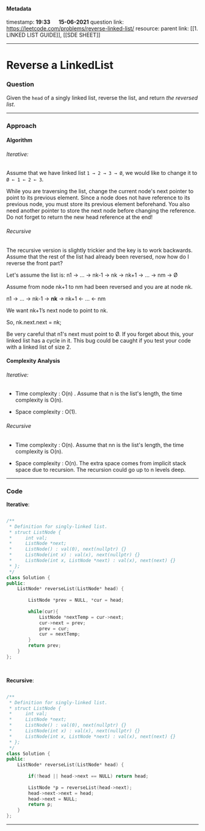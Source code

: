 #### Metadata

timestamp: **19:33**  &emsp;  **15-06-2021**
question link: https://leetcode.com/problems/reverse-linked-list/
resource:
parent link: [[1. LINKED LIST GUIDE]], [[SDE SHEET]]

---

# Reverse a LinkedList

### Question

Given the `head` of a singly linked list, reverse the list, and return _the reversed list_.

---


### Approach

#### Algorithm
###### Iterative:
Assume that we have linked list `1 → 2 → 3 → Ø`, we would like to change it to `Ø ← 1 ← 2 ← 3`.

While you are traversing the list, change the current node's next pointer to point to its previous element. Since a node does not have reference to its previous node, you must store its previous element beforehand. You also need another pointer to store the next node before changing the reference. Do not forget to return the new head reference at the end!

###### Recursive
The recursive version is slightly trickier and the key is to work backwards. Assume that the rest of the list had already been reversed, now how do I reverse the front part? 

Let's assume the list is: n1 → … → nk-1 → nk → nk+1 → … → nm → Ø

Assume from node nk+1 to nm had been reversed and you are at node nk.

n1 → … → nk-1 → **nk** → nk+1 ← … ← nm

We want nk+1’s next node to point to nk.

So,
nk.next.next = nk;

Be very careful that n1's next must point to Ø. If you forget about this, your linked list has a cycle in it. This bug could be caught if you test your code with a linked list of size 2.

#### Complexity Analysis
###### Iterative:
-   Time complexity : O(n) . Assume that n is the list's length, the time complexity is O(n).
    
-   Space complexity : O(1).

###### Recursive

-   Time complexity : O(n). Assume that nn is the list's length, the time complexity is O(n).
    
-   Space complexity : O(n).  The extra space comes from implicit stack space due to recursion. The recursion could go up to n levels deep.

---


### Code

**Iterative**:
``` cpp

/**
 * Definition for singly-linked list.
 * struct ListNode {
 *     int val;
 *     ListNode *next;
 *     ListNode() : val(0), next(nullptr) {}
 *     ListNode(int x) : val(x), next(nullptr) {}
 *     ListNode(int x, ListNode *next) : val(x), next(next) {}
 * };
 */
class Solution {
public:
    ListNode* reverseList(ListNode* head) {
        
        ListNode *prev = NULL, *cur = head;
        
        while(cur){
            ListNode *nextTemp = cur->next;
            cur->next = prev;
            prev = cur;
            cur = nextTemp;
        }
        return prev;
    }
};
```

<br>

**Recursive**:
``` cpp

/**
 * Definition for singly-linked list.
 * struct ListNode {
 *     int val;
 *     ListNode *next;
 *     ListNode() : val(0), next(nullptr) {}
 *     ListNode(int x) : val(x), next(nullptr) {}
 *     ListNode(int x, ListNode *next) : val(x), next(next) {}
 * };
 */
class Solution {
public:
    ListNode* reverseList(ListNode* head) {
        
        if(!head || head->next == NULL) return head;
        
        ListNode *p = reverseList(head->next);
        head->next->next = head;
        head->next = NULL;
        return p;
    }
};
```

---


